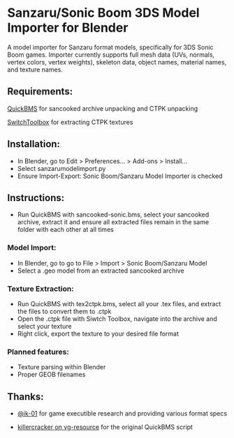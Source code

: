 # Sanzaru/Sonic Boom 3DS Model Importer for Blender

A model importer for Sanzaru format models, specifically for 3DS Sonic Boom games. Importer currently supports full mesh data (UVs, normals, vertex colors, vertex weights), skeleton data, object names, material names, and texture names. 


## Requirements:
[QuickBMS](https://aluigi.altervista.org/quickbms.htm) for sancooked archive unpacking and CTPK unpacking

[SwitchToolbox](https://github.com/KillzXGaming/Switch-Toolbox/releases) for extracting CTPK textures

## Installation:
- In Blender, go to Edit > Preferences... > Add-ons > Install... 
- Select sanzarumodelimport.py
- Ensure Import-Export: Sonic Boom/Sanzaru Model Importer is checked

## Instructions:
- Run QuickBMS with sancooked-sonic.bms, select your sancooked archive, extract it and ensure all extracted files remain in the same folder with each other at all times

### Model Import:
- In Blender, go to go to File > Import > Sonic Boom/Sanzaru Model
- Select a .geo model from an extracted sancooked archive

### Texture Extraction:
- Run QuickBMS with tex2ctpk.bms, select all your .tex files, and extract the files to convert them to .ctpk
- Open the .ctpk file with Siwtch Toolbox, navigate into the archive and select your texture
- Right click, export the texture to your desired file format

### Planned features:
- Texture parsing within Blender
- Proper GEOB filenames


## Thanks:
- [@ik-01](https://github.com/ik-01) for game executible research and providing various format specs 

- [killercracker on vg-resource](https://www.vg-resource.com/thread-29953-post-624230.html#pid624230) for the original QuickBMS script
